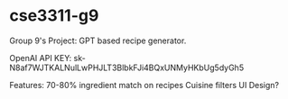 # cse3311-g9
Group 9's Project: GPT based recipe generator.

OpenAI API KEY:
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


Features:
  70-80% ingredient match on recipes
  Cuisine filters
  UI Design?
  
